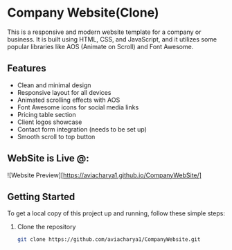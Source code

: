 # Company Website(Clone)

This is a responsive and modern website template for a company or business. It is built using HTML, CSS, and JavaScript, and it utilizes some popular libraries like AOS (Animate on Scroll) and Font Awesome.

## Features

- Clean and minimal design
- Responsive layout for all devices
- Animated scrolling effects with AOS
- Font Awesome icons for social media links
- Pricing table section
- Client logos showcase
- Contact form integration (needs to be set up)
- Smooth scroll to top button

## WebSite is Live @:

![Website Preview][https://aviacharya1.github.io/CompanyWebSite/]

## Getting Started

To get a local copy of this project up and running, follow these simple steps:

1. Clone the repository
   ```sh
   git clone https://github.com/aviacharya1/CompanyWebsite.git
